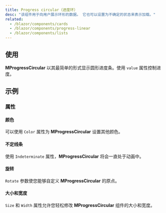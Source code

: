 ```yaml
---
title: Progress circular（进度环）
desc: "该组件用于向用户展示环形的数据。 它也可以设置为不确定的状态来表示加载。"
related:
  - /blazor/components/cards
  - /blazor/components/progress-linear
  - /blazor/components/lists
---
```


## 使用

**MProgressCircular** 以其最简单的形式显示圆形进度条。使用 `value` 属性控制进度。

<progress-circular-usage></progress-circular-usage>

## 示例

### 属性

#### 颜色

可以使用 `Color` 属性为 **MProgressCircular** 设置其他颜色。

<masa-example file="Examples.components.progress_circular.Color"></masa-example>

#### 不定线条

使用 `Indeterminate` 属性，**MProgressCircular** 将会一直处于动画中。

<masa-example file="Examples.components.progress_circular.Indeterminate"></masa-example>

#### 旋转

`Rotate` 参数使您能够自定义 **MProgressCircular** 的原点。

<masa-example file="Examples.components.progress_circular.Rotate"></masa-example>

#### 大小和宽度

`Size` 和 `Width` 属性允许您轻松修改 **MProgressCircular** 组件的大小和宽度。

<masa-example file="Examples.components.progress_circular.SizeOrWidth"></masa-example>

